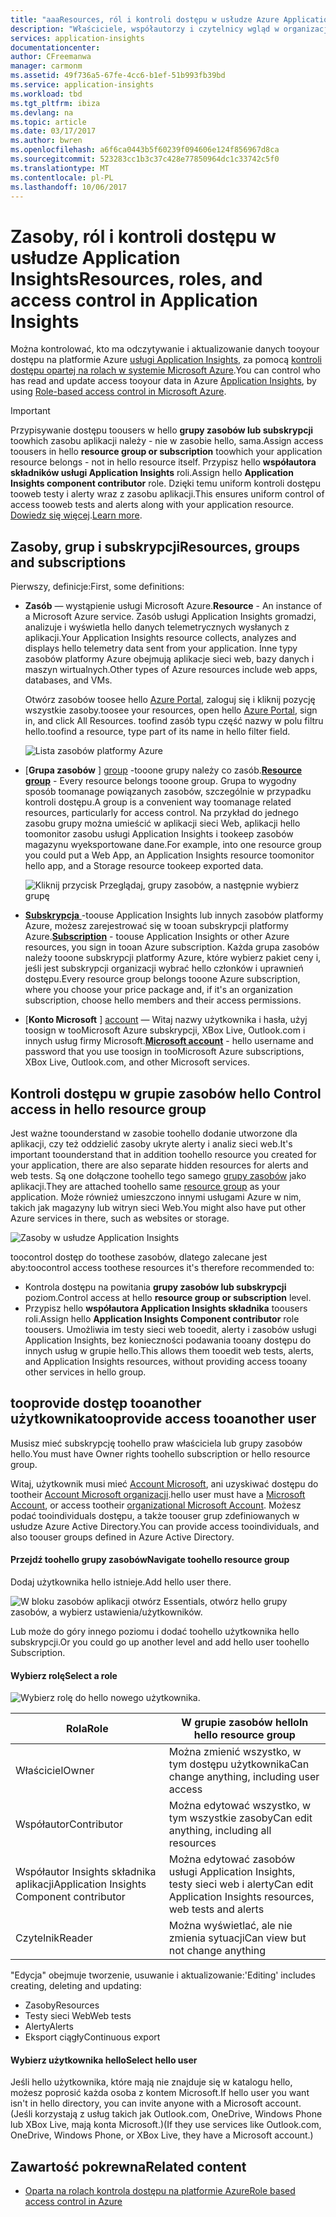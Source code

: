 ```yaml
---
title: "aaaResources, ról i kontroli dostępu w usłudze Azure Application Insights | Dokumentacja firmy Microsoft"
description: "Właściciele, współautorzy i czytelnicy wgląd w organizacji."
services: application-insights
documentationcenter: 
author: CFreemanwa
manager: carmonm
ms.assetid: 49f736a5-67fe-4cc6-b1ef-51b993fb39bd
ms.service: application-insights
ms.workload: tbd
ms.tgt_pltfrm: ibiza
ms.devlang: na
ms.topic: article
ms.date: 03/17/2017
ms.author: bwren
ms.openlocfilehash: a6f6ca0443b5f60239f094606e124f856967d8ca
ms.sourcegitcommit: 523283cc1b3c37c428e77850964dc1c33742c5f0
ms.translationtype: MT
ms.contentlocale: pl-PL
ms.lasthandoff: 10/06/2017
---
```

# <a name="resources-roles-and-access-control-in-application-insights"></a><span data-ttu-id="611f5-103">Zasoby, ról i kontroli dostępu w usłudze Application Insights</span><span class="sxs-lookup"><span data-stu-id="611f5-103">Resources, roles, and access control in Application Insights</span></span>
<span data-ttu-id="611f5-104">Można kontrolować, kto ma odczytywanie i aktualizowanie danych tooyour dostępu na platformie Azure [usługi Application Insights][start], za pomocą [kontroli dostępu opartej na rolach w systemie Microsoft Azure](../active-directory/role-based-access-control-configure.md).</span><span class="sxs-lookup"><span data-stu-id="611f5-104">You can control who has read and update access tooyour data in Azure [Application Insights][start], by using [Role-based access control in Microsoft Azure](../active-directory/role-based-access-control-configure.md).</span></span>

> [!IMPORTANT]
> <span data-ttu-id="611f5-105">Przypisywanie dostępu toousers w hello **grupy zasobów lub subskrypcji** toowhich zasobu aplikacji należy - nie w zasobie hello, sama.</span><span class="sxs-lookup"><span data-stu-id="611f5-105">Assign access toousers in hello **resource group or subscription** toowhich your application resource belongs - not in hello resource itself.</span></span> <span data-ttu-id="611f5-106">Przypisz hello **współautora składników usługi Application Insights** roli.</span><span class="sxs-lookup"><span data-stu-id="611f5-106">Assign hello **Application Insights component contributor** role.</span></span> <span data-ttu-id="611f5-107">Dzięki temu uniform kontroli dostępu tooweb testy i alerty wraz z zasobu aplikacji.</span><span class="sxs-lookup"><span data-stu-id="611f5-107">This ensures uniform control of access tooweb tests and alerts along with your application resource.</span></span> <span data-ttu-id="611f5-108">[Dowiedz się więcej](#access).</span><span class="sxs-lookup"><span data-stu-id="611f5-108">[Learn more](#access).</span></span>
> 
> 

## <a name="resources-groups-and-subscriptions"></a><span data-ttu-id="611f5-109">Zasoby, grup i subskrypcji</span><span class="sxs-lookup"><span data-stu-id="611f5-109">Resources, groups and subscriptions</span></span>
<span data-ttu-id="611f5-110">Pierwszy, definicje:</span><span class="sxs-lookup"><span data-stu-id="611f5-110">First, some definitions:</span></span>

* <span data-ttu-id="611f5-111">**Zasób** — wystąpienie usługi Microsoft Azure.</span><span class="sxs-lookup"><span data-stu-id="611f5-111">**Resource** - An instance of a Microsoft Azure service.</span></span> <span data-ttu-id="611f5-112">Zasób usługi Application Insights gromadzi, analizuje i wyświetla hello danych telemetrycznych wysłanych z aplikacji.</span><span class="sxs-lookup"><span data-stu-id="611f5-112">Your Application Insights resource collects, analyzes and displays hello telemetry data sent from your application.</span></span>  <span data-ttu-id="611f5-113">Inne typy zasobów platformy Azure obejmują aplikacje sieci web, bazy danych i maszyn wirtualnych.</span><span class="sxs-lookup"><span data-stu-id="611f5-113">Other types of Azure resources include web apps, databases, and VMs.</span></span>
  
    <span data-ttu-id="611f5-114">Otwórz zasobów toosee hello [Azure Portal][portal], zaloguj się i kliknij pozycję wszystkie zasoby.</span><span class="sxs-lookup"><span data-stu-id="611f5-114">toosee your resources, open hello [Azure Portal][portal], sign in, and click All Resources.</span></span> <span data-ttu-id="611f5-115">toofind zasób typu część nazwy w polu filtru hello.</span><span class="sxs-lookup"><span data-stu-id="611f5-115">toofind a resource, type part of its name in hello filter field.</span></span>
  
    ![Lista zasobów platformy Azure](./media/app-insights-resources-roles-access-control/10-browse.png)

<a name="resource-group"></a>

* <span data-ttu-id="611f5-117">[**Grupa zasobów** ] [ group] -tooone grupy należy co zasób.</span><span class="sxs-lookup"><span data-stu-id="611f5-117">[**Resource group**][group] - Every resource belongs tooone group.</span></span> <span data-ttu-id="611f5-118">Grupa to wygodny sposób toomanage powiązanych zasobów, szczególnie w przypadku kontroli dostępu.</span><span class="sxs-lookup"><span data-stu-id="611f5-118">A group is a convenient way toomanage related resources, particularly for access control.</span></span> <span data-ttu-id="611f5-119">Na przykład do jednego zasobu grupy można umieścić w aplikacji sieci Web, aplikacji hello toomonitor zasobu usługi Application Insights i tookeep zasobów magazynu wyeksportowane dane.</span><span class="sxs-lookup"><span data-stu-id="611f5-119">For example, into one resource group you could put a Web App, an Application Insights resource toomonitor hello app, and a Storage resource tookeep exported data.</span></span>

    ![Kliknij przycisk Przeglądaj, grupy zasobów, a następnie wybierz grupę](./media/app-insights-resources-roles-access-control/11-group.png)

* <span data-ttu-id="611f5-121">[**Subskrypcja** ](https://manage.windowsazure.com) -toouse Application Insights lub innych zasobów platformy Azure, możesz zarejestrować się w tooan subskrypcji platformy Azure.</span><span class="sxs-lookup"><span data-stu-id="611f5-121">[**Subscription**](https://manage.windowsazure.com) - toouse Application Insights or other Azure resources, you sign in tooan Azure subscription.</span></span> <span data-ttu-id="611f5-122">Każda grupa zasobów należy tooone subskrypcji platformy Azure, które wybierz pakiet ceny i, jeśli jest subskrypcji organizacji wybrać hello członków i uprawnień dostępu.</span><span class="sxs-lookup"><span data-stu-id="611f5-122">Every resource group belongs tooone Azure subscription, where you choose your price package and, if it's an organization subscription, choose hello members and their access permissions.</span></span>
* <span data-ttu-id="611f5-123">[**Konto Microsoft** ] [ account] — Witaj nazwy użytkownika i hasła, użyj toosign w tooMicrosoft Azure subskrypcji, XBox Live, Outlook.com i innych usług firmy Microsoft.</span><span class="sxs-lookup"><span data-stu-id="611f5-123">[**Microsoft account**][account] - hello username and password that you use toosign in tooMicrosoft Azure subscriptions, XBox Live, Outlook.com, and other Microsoft services.</span></span>

## <span data-ttu-id="611f5-124"><a name="access"></a>Kontroli dostępu w grupie zasobów hello</span><span class="sxs-lookup"><span data-stu-id="611f5-124"><a name="access"></a> Control access in hello resource group</span></span>
<span data-ttu-id="611f5-125">Jest ważne toounderstand w zasobie toohello dodanie utworzone dla aplikacji, czy też oddzielić zasoby ukryte alerty i analiz sieci web.</span><span class="sxs-lookup"><span data-stu-id="611f5-125">It's important toounderstand that in addition toohello resource you created for your application, there are also separate hidden resources for alerts and web tests.</span></span> <span data-ttu-id="611f5-126">Są one dołączone toohello tego samego [grupy zasobów](#resource-group) jako aplikacji.</span><span class="sxs-lookup"><span data-stu-id="611f5-126">They are attached toohello same [resource group](#resource-group) as your application.</span></span> <span data-ttu-id="611f5-127">Może również umieszczono innymi usługami Azure w nim, takich jak magazyny lub witryn sieci Web.</span><span class="sxs-lookup"><span data-stu-id="611f5-127">You might also have put other Azure services in there, such as websites or storage.</span></span>

![Zasoby w usłudze Application Insights](./media/app-insights-resources-roles-access-control/00-resources.png)

<span data-ttu-id="611f5-129">toocontrol dostęp do toothese zasobów, dlatego zalecane jest aby:</span><span class="sxs-lookup"><span data-stu-id="611f5-129">toocontrol access toothese resources it's therefore recommended to:</span></span>

* <span data-ttu-id="611f5-130">Kontrola dostępu na powitania **grupy zasobów lub subskrypcji** poziom.</span><span class="sxs-lookup"><span data-stu-id="611f5-130">Control access at hello **resource group or subscription** level.</span></span>
* <span data-ttu-id="611f5-131">Przypisz hello **współautora Application Insights składnika** toousers roli.</span><span class="sxs-lookup"><span data-stu-id="611f5-131">Assign hello **Application Insights Component contributor** role toousers.</span></span> <span data-ttu-id="611f5-132">Umożliwia im testy sieci web tooedit, alerty i zasobów usługi Application Insights, bez konieczności podawania tooany dostępu do innych usług w grupie hello.</span><span class="sxs-lookup"><span data-stu-id="611f5-132">This allows them tooedit web tests, alerts, and Application Insights resources, without providing access tooany other services in hello group.</span></span>

## <a name="tooprovide-access-tooanother-user"></a><span data-ttu-id="611f5-133">tooprovide dostęp tooanother użytkownika</span><span class="sxs-lookup"><span data-stu-id="611f5-133">tooprovide access tooanother user</span></span>
<span data-ttu-id="611f5-134">Musisz mieć subskrypcję toohello praw właściciela lub grupy zasobów hello.</span><span class="sxs-lookup"><span data-stu-id="611f5-134">You must have Owner rights toohello subscription or hello resource group.</span></span>

<span data-ttu-id="611f5-135">Witaj, użytkownik musi mieć [Account Microsoft][account], ani uzyskiwać dostępu do tootheir [Account Microsoft organizacji](../active-directory/sign-up-organization.md).</span><span class="sxs-lookup"><span data-stu-id="611f5-135">hello user must have a [Microsoft Account][account], or access tootheir [organizational Microsoft Account](../active-directory/sign-up-organization.md).</span></span> <span data-ttu-id="611f5-136">Możesz podać tooindividuals dostępu, a także toouser grup zdefiniowanych w usłudze Azure Active Directory.</span><span class="sxs-lookup"><span data-stu-id="611f5-136">You can provide access tooindividuals, and also toouser groups defined in Azure Active Directory.</span></span>

#### <a name="navigate-toohello-resource-group"></a><span data-ttu-id="611f5-137">Przejdź toohello grupy zasobów</span><span class="sxs-lookup"><span data-stu-id="611f5-137">Navigate toohello resource group</span></span>
<span data-ttu-id="611f5-138">Dodaj użytkownika hello istnieje.</span><span class="sxs-lookup"><span data-stu-id="611f5-138">Add hello user there.</span></span>

![W bloku zasobów aplikacji otwórz Essentials, otwórz hello grupy zasobów, a wybierz ustawienia/użytkowników.](./media/app-insights-resources-roles-access-control/01-add-user.png)

<span data-ttu-id="611f5-141">Lub może do góry innego poziomu i dodać toohello użytkownika hello subskrypcji.</span><span class="sxs-lookup"><span data-stu-id="611f5-141">Or you could go up another level and add hello user toohello Subscription.</span></span>

#### <a name="select-a-role"></a><span data-ttu-id="611f5-142">Wybierz rolę</span><span class="sxs-lookup"><span data-stu-id="611f5-142">Select a role</span></span>
![Wybierz rolę do hello nowego użytkownika.](./media/app-insights-resources-roles-access-control/03-role.png)

| <span data-ttu-id="611f5-144">Rola</span><span class="sxs-lookup"><span data-stu-id="611f5-144">Role</span></span> | <span data-ttu-id="611f5-145">W grupie zasobów hello</span><span class="sxs-lookup"><span data-stu-id="611f5-145">In hello resource group</span></span> |
| --- | --- |
| <span data-ttu-id="611f5-146">Właściciel</span><span class="sxs-lookup"><span data-stu-id="611f5-146">Owner</span></span> |<span data-ttu-id="611f5-147">Można zmienić wszystko, w tym dostępu użytkownika</span><span class="sxs-lookup"><span data-stu-id="611f5-147">Can change anything, including user access</span></span> |
| <span data-ttu-id="611f5-148">Współautor</span><span class="sxs-lookup"><span data-stu-id="611f5-148">Contributor</span></span> |<span data-ttu-id="611f5-149">Można edytować wszystko, w tym wszystkie zasoby</span><span class="sxs-lookup"><span data-stu-id="611f5-149">Can edit anything, including all resources</span></span> |
| <span data-ttu-id="611f5-150">Współautor Insights składnika aplikacji</span><span class="sxs-lookup"><span data-stu-id="611f5-150">Application Insights Component contributor</span></span> |<span data-ttu-id="611f5-151">Można edytować zasobów usługi Application Insights, testy sieci web i alerty</span><span class="sxs-lookup"><span data-stu-id="611f5-151">Can edit Application Insights resources, web tests and alerts</span></span> |
| <span data-ttu-id="611f5-152">Czytelnik</span><span class="sxs-lookup"><span data-stu-id="611f5-152">Reader</span></span> |<span data-ttu-id="611f5-153">Można wyświetlać, ale nie zmienia sytuacji</span><span class="sxs-lookup"><span data-stu-id="611f5-153">Can view but not change anything</span></span> |

<span data-ttu-id="611f5-154">"Edycja" obejmuje tworzenie, usuwanie i aktualizowanie:</span><span class="sxs-lookup"><span data-stu-id="611f5-154">'Editing' includes creating, deleting and updating:</span></span>

* <span data-ttu-id="611f5-155">Zasoby</span><span class="sxs-lookup"><span data-stu-id="611f5-155">Resources</span></span>
* <span data-ttu-id="611f5-156">Testy sieci Web</span><span class="sxs-lookup"><span data-stu-id="611f5-156">Web tests</span></span>
* <span data-ttu-id="611f5-157">Alerty</span><span class="sxs-lookup"><span data-stu-id="611f5-157">Alerts</span></span>
* <span data-ttu-id="611f5-158">Eksport ciągły</span><span class="sxs-lookup"><span data-stu-id="611f5-158">Continuous export</span></span>

#### <a name="select-hello-user"></a><span data-ttu-id="611f5-159">Wybierz użytkownika hello</span><span class="sxs-lookup"><span data-stu-id="611f5-159">Select hello user</span></span>

<span data-ttu-id="611f5-160">Jeśli hello użytkownika, które mają nie znajduje się w katalogu hello, możesz poprosić każda osoba z kontem Microsoft.</span><span class="sxs-lookup"><span data-stu-id="611f5-160">If hello user you want isn't in hello directory, you can invite anyone with a Microsoft account.</span></span>
<span data-ttu-id="611f5-161">(Jeśli korzystają z usług takich jak Outlook.com, OneDrive, Windows Phone lub XBox Live, mają konta Microsoft.)</span><span class="sxs-lookup"><span data-stu-id="611f5-161">(If they use services like Outlook.com, OneDrive, Windows Phone, or XBox Live, they have a Microsoft account.)</span></span>

## <a name="related-content"></a><span data-ttu-id="611f5-162">Zawartość pokrewna</span><span class="sxs-lookup"><span data-stu-id="611f5-162">Related content</span></span>

* [<span data-ttu-id="611f5-163">Oparta na rolach kontrola dostępu na platformie Azure</span><span class="sxs-lookup"><span data-stu-id="611f5-163">Role based access control in Azure</span></span>](../active-directory/role-based-access-control-configure.md)

<!--Link references-->

[account]: https://account.microsoft.com
[group]: ../azure-resource-manager/resource-group-overview.md
[portal]: https://portal.azure.com/
[start]: app-insights-overview.md
